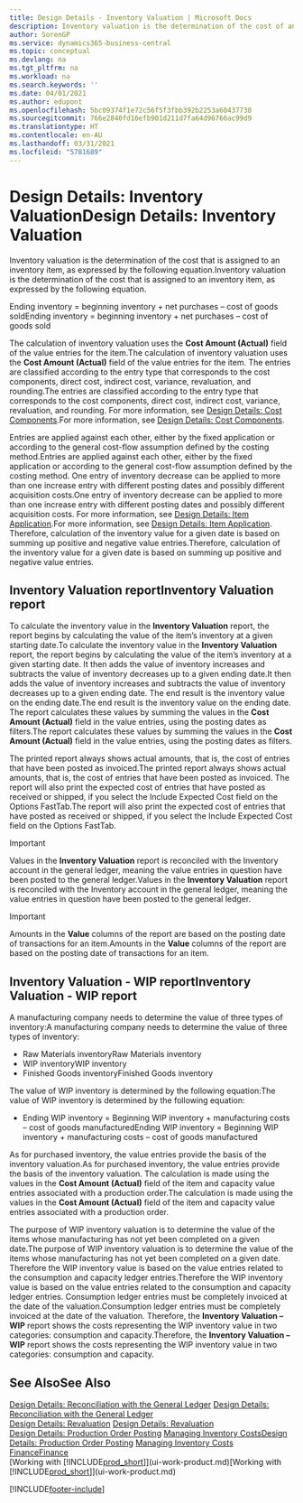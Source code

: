 ```yaml
---
title: Design Details - Inventory Valuation | Microsoft Docs
description: Inventory valuation is the determination of the cost of an inventory item.
author: SorenGP
ms.service: dynamics365-business-central
ms.topic: conceptual
ms.devlang: na
ms.tgt_pltfrm: na
ms.workload: na
ms.search.keywords: ''
ms.date: 04/01/2021
ms.author: edupont
ms.openlocfilehash: 5bc09374f1e72c56f5f3fbb392b2253a60437738
ms.sourcegitcommit: 766e2840fd16efb901d211d7fa64d96766ac99d9
ms.translationtype: HT
ms.contentlocale: en-AU
ms.lasthandoff: 03/31/2021
ms.locfileid: "5781689"
---
```

# <a name="design-details-inventory-valuation"></a><span data-ttu-id="60e92-103">Design Details: Inventory Valuation</span><span class="sxs-lookup"><span data-stu-id="60e92-103">Design Details: Inventory Valuation</span></span>
<span data-ttu-id="60e92-104">Inventory valuation is the determination of the cost that is assigned to an inventory item, as expressed by the following equation.</span><span class="sxs-lookup"><span data-stu-id="60e92-104">Inventory valuation is the determination of the cost that is assigned to an inventory item, as expressed by the following equation.</span></span>  

<span data-ttu-id="60e92-105">Ending inventory = beginning inventory + net purchases – cost of goods sold</span><span class="sxs-lookup"><span data-stu-id="60e92-105">Ending inventory = beginning inventory + net purchases – cost of goods sold</span></span>  

<span data-ttu-id="60e92-106">The calculation of inventory valuation uses the **Cost Amount (Actual)** field of the value entries for the item.</span><span class="sxs-lookup"><span data-stu-id="60e92-106">The calculation of inventory valuation uses the **Cost Amount (Actual)** field of the value entries for the item.</span></span> <span data-ttu-id="60e92-107">The entries are classified according to the entry type that corresponds to the cost components, direct cost, indirect cost, variance, revaluation, and rounding.</span><span class="sxs-lookup"><span data-stu-id="60e92-107">The entries are classified according to the entry type that corresponds to the cost components, direct cost, indirect cost, variance, revaluation, and rounding.</span></span> <span data-ttu-id="60e92-108">For more information, see [Design Details: Cost Components](design-details-cost-components.md).</span><span class="sxs-lookup"><span data-stu-id="60e92-108">For more information, see [Design Details: Cost Components](design-details-cost-components.md).</span></span>  

<span data-ttu-id="60e92-109">Entries are applied against each other, either by the fixed application or according to the general cost-flow assumption defined by the costing method.</span><span class="sxs-lookup"><span data-stu-id="60e92-109">Entries are applied against each other, either by the fixed application or according to the general cost-flow assumption defined by the costing method.</span></span> <span data-ttu-id="60e92-110">One entry of inventory decrease can be applied to more than one increase entry with different posting dates and possibly different acquisition costs.</span><span class="sxs-lookup"><span data-stu-id="60e92-110">One entry of inventory decrease can be applied to more than one increase entry with different posting dates and possibly different acquisition costs.</span></span> <span data-ttu-id="60e92-111">For more information, see [Design Details: Item Application](design-details-item-application.md).</span><span class="sxs-lookup"><span data-stu-id="60e92-111">For more information, see [Design Details: Item Application](design-details-item-application.md).</span></span> <span data-ttu-id="60e92-112">Therefore, calculation of the inventory value for a given date is based on summing up positive and negative value entries.</span><span class="sxs-lookup"><span data-stu-id="60e92-112">Therefore, calculation of the inventory value for a given date is based on summing up positive and negative value entries.</span></span>  

## <a name="inventory-valuation-report"></a><span data-ttu-id="60e92-113">Inventory Valuation report</span><span class="sxs-lookup"><span data-stu-id="60e92-113">Inventory Valuation report</span></span>  
<span data-ttu-id="60e92-114">To calculate the inventory value in the **Inventory Valuation** report, the report begins by calculating the value of the item’s inventory at a given starting date.</span><span class="sxs-lookup"><span data-stu-id="60e92-114">To calculate the inventory value in the **Inventory Valuation** report, the report begins by calculating the value of the item’s inventory at a given starting date.</span></span> <span data-ttu-id="60e92-115">It then adds the value of inventory increases and subtracts the value of inventory decreases up to a given ending date.</span><span class="sxs-lookup"><span data-stu-id="60e92-115">It then adds the value of inventory increases and subtracts the value of inventory decreases up to a given ending date.</span></span> <span data-ttu-id="60e92-116">The end result is the inventory value on the ending date.</span><span class="sxs-lookup"><span data-stu-id="60e92-116">The end result is the inventory value on the ending date.</span></span> <span data-ttu-id="60e92-117">The report calculates these values by summing the values in the **Cost Amount (Actual)** field in the value entries, using the posting dates as filters.</span><span class="sxs-lookup"><span data-stu-id="60e92-117">The report calculates these values by summing the values in the **Cost Amount (Actual)** field in the value entries, using the posting dates as filters.</span></span>  

<span data-ttu-id="60e92-118">The printed report always shows actual amounts, that is, the cost of entries that have been posted as invoiced.</span><span class="sxs-lookup"><span data-stu-id="60e92-118">The printed report always shows actual amounts, that is, the cost of entries that have been posted as invoiced.</span></span> <span data-ttu-id="60e92-119">The report will also print the expected cost of entries that have posted as received or shipped, if you select the Include Expected Cost field on the Options FastTab.</span><span class="sxs-lookup"><span data-stu-id="60e92-119">The report will also print the expected cost of entries that have posted as received or shipped, if you select the Include Expected Cost field on the Options FastTab.</span></span>  

> [!IMPORTANT]  
>  <span data-ttu-id="60e92-120">Values in the **Inventory Valuation** report is reconciled with the Inventory account in the general ledger, meaning the value entries in question have been posted to the general ledger.</span><span class="sxs-lookup"><span data-stu-id="60e92-120">Values in the **Inventory Valuation** report is reconciled with the Inventory account in the general ledger, meaning the value entries in question have been posted to the general ledger.</span></span>  

> [!IMPORTANT]  
>  <span data-ttu-id="60e92-121">Amounts in the **Value** columns of the report are based on the posting date of transactions for an item.</span><span class="sxs-lookup"><span data-stu-id="60e92-121">Amounts in the **Value** columns of the report are based on the posting date of transactions for an item.</span></span>  

## <a name="inventory-valuation---wip-report"></a><span data-ttu-id="60e92-122">Inventory Valuation - WIP report</span><span class="sxs-lookup"><span data-stu-id="60e92-122">Inventory Valuation - WIP report</span></span>  
<span data-ttu-id="60e92-123">A manufacturing company needs to determine the value of three types of inventory:</span><span class="sxs-lookup"><span data-stu-id="60e92-123">A manufacturing company needs to determine the value of three types of inventory:</span></span>  

* <span data-ttu-id="60e92-124">Raw Materials inventory</span><span class="sxs-lookup"><span data-stu-id="60e92-124">Raw Materials inventory</span></span>  
* <span data-ttu-id="60e92-125">WIP inventory</span><span class="sxs-lookup"><span data-stu-id="60e92-125">WIP inventory</span></span>  
* <span data-ttu-id="60e92-126">Finished Goods inventory</span><span class="sxs-lookup"><span data-stu-id="60e92-126">Finished Goods inventory</span></span>  

<span data-ttu-id="60e92-127">The value of WIP inventory is determined by the following equation:</span><span class="sxs-lookup"><span data-stu-id="60e92-127">The value of WIP inventory is determined by the following equation:</span></span>  

* <span data-ttu-id="60e92-128">Ending WIP inventory = Beginning WIP inventory + manufacturing costs – cost of goods manufactured</span><span class="sxs-lookup"><span data-stu-id="60e92-128">Ending WIP inventory = Beginning WIP inventory + manufacturing costs – cost of goods manufactured</span></span>  

<span data-ttu-id="60e92-129">As for purchased inventory, the value entries provide the basis of the inventory valuation.</span><span class="sxs-lookup"><span data-stu-id="60e92-129">As for purchased inventory, the value entries provide the basis of the inventory valuation.</span></span> <span data-ttu-id="60e92-130">The calculation is made using the values in the **Cost Amount (Actual)** field of the item and capacity value entries associated with a production order.</span><span class="sxs-lookup"><span data-stu-id="60e92-130">The calculation is made using the values in the **Cost Amount (Actual)** field of the item and capacity value entries associated with a production order.</span></span>  

<span data-ttu-id="60e92-131">The purpose of WIP inventory valuation is to determine the value of the items whose manufacturing has not yet been completed on a given date.</span><span class="sxs-lookup"><span data-stu-id="60e92-131">The purpose of WIP inventory valuation is to determine the value of the items whose manufacturing has not yet been completed on a given date.</span></span> <span data-ttu-id="60e92-132">Therefore the WIP inventory value is based on the value entries related to the consumption and capacity ledger entries.</span><span class="sxs-lookup"><span data-stu-id="60e92-132">Therefore the WIP inventory value is based on the value entries related to the consumption and capacity ledger entries.</span></span> <span data-ttu-id="60e92-133">Consumption ledger entries must be completely invoiced at the date of the valuation.</span><span class="sxs-lookup"><span data-stu-id="60e92-133">Consumption ledger entries must be completely invoiced at the date of the valuation.</span></span> <span data-ttu-id="60e92-134">Therefore, the **Inventory Valuation – WIP** report shows the costs representing the WIP inventory value in two categories: consumption and capacity.</span><span class="sxs-lookup"><span data-stu-id="60e92-134">Therefore, the **Inventory Valuation – WIP** report shows the costs representing the WIP inventory value in two categories: consumption and capacity.</span></span>  

## <a name="see-also"></a><span data-ttu-id="60e92-135">See Also</span><span class="sxs-lookup"><span data-stu-id="60e92-135">See Also</span></span>  
<span data-ttu-id="60e92-136">[Design Details: Reconciliation with the General Ledger](design-details-reconciliation-with-the-general-ledger.md) </span><span class="sxs-lookup"><span data-stu-id="60e92-136">[Design Details: Reconciliation with the General Ledger](design-details-reconciliation-with-the-general-ledger.md) </span></span>  
<span data-ttu-id="60e92-137">[Design Details: Revaluation](design-details-revaluation.md) </span><span class="sxs-lookup"><span data-stu-id="60e92-137">[Design Details: Revaluation](design-details-revaluation.md) </span></span>  
<span data-ttu-id="60e92-138">[Design Details: Production Order Posting](design-details-production-order-posting.md)
[Managing Inventory Costs](finance-manage-inventory-costs.md)</span><span class="sxs-lookup"><span data-stu-id="60e92-138">[Design Details: Production Order Posting](design-details-production-order-posting.md)
[Managing Inventory Costs](finance-manage-inventory-costs.md)</span></span>  
[<span data-ttu-id="60e92-139">Finance</span><span class="sxs-lookup"><span data-stu-id="60e92-139">Finance</span></span>](finance.md)  
<span data-ttu-id="60e92-140">[Working with [!INCLUDE[prod_short](includes/prod_short.md)]](ui-work-product.md)</span><span class="sxs-lookup"><span data-stu-id="60e92-140">[Working with [!INCLUDE[prod_short](includes/prod_short.md)]](ui-work-product.md)</span></span>


[!INCLUDE[footer-include](includes/footer-banner.md)]